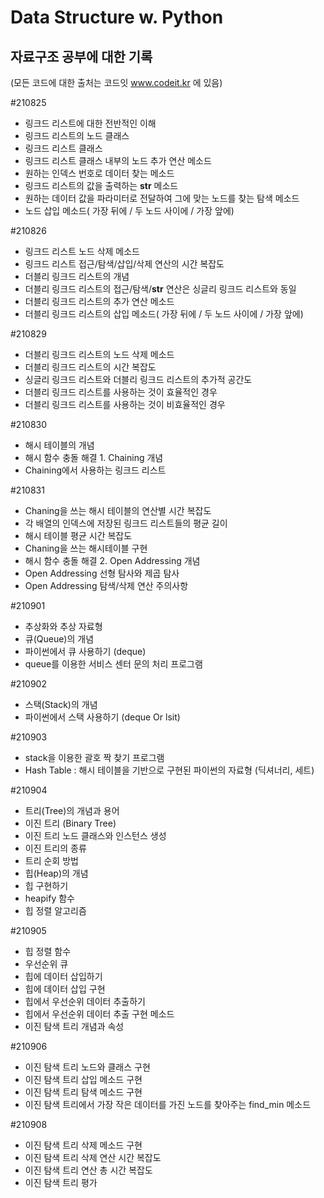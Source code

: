 

# Data Structure w. Python
## 자료구조 공부에 대한 기록
(모든 코드에 대한 출처는 코드잇 www.codeit.kr 에 있음)



#210825
- 링크드 리스트에 대한 전반적인 이해
- 링크드 리스트의 노드 클래스
- 링크드 리스트 클래스
- 링크드 리스트 클래스 내부의 노드 추가 연산 메소드
- 원하는 인덱스 번호로 데이터 찾는 메소드
- 링크드 리스트의 값을 출력하는 __str__ 메소드
- 원하는 데이터 값을 파라미터로 전달하여 그에 맞는 노드를 찾는 탐색 메소드
- 노드 삽입 메소드( 가장 뒤에 / 두 노드 사이에 / 가장 앞에)


#210826
- 링크드 리스트 노드 삭제 메소드
- 링크드 리스트 접근/탐색/삽입/삭제 연산의 시간 복잡도
- 더블리 링크드 리스트의 개념
- 더블리 링크드 리스트의 접근/탐색/__str__ 연산은 싱글리 링크드 리스트와 동일
- 더블리 링크드 리스트의 추가 연산 메소드
- 더블리 링크드 리스트의 삽입 메소드( 가장 뒤에 / 두 노드 사이에 / 가장 앞에)


#210829
- 더블리 링크드 리스트의 노드 삭제 메소드
- 더블리 링크드 리스트의 시간 복잡도
- 싱글리 링크드 리스트와 더블리 링크드 리스트의 추가적 공간도
- 더블리 링크드 리스트를 사용하는 것이 효율적인 경우
- 더블리 링크드 리스트를 사용하는 것이 비효율적인 경우


#210830
- 해시 테이블의 개념
- 해시 함수 충돌 해결 1. Chaining 개념
- Chaining에서 사용하는 링크드 리스트


#210831
- Chaning을 쓰는 해시 테이블의 연산별 시간 복잡도
- 각 배열의 인덱스에 저장된 링크드 리스트들의 평균 길이
- 해시 테이블 평균 시간 복잡도
- Chaning을 쓰는 해시테이블 구현
- 해시 함수 충돌 해결 2. Open Addressing 개념
- Open Addressing 선형 탐사와 제곱 탐사
- Open Addressing 탐색/삭제 연산 주의사항


#210901
- 추상화와 추상 자료형
- 큐(Queue)의 개념
- 파이썬에서 큐 사용하기 (deque)
- queue를 이용한 서비스 센터 문의 처리 프로그램


#210902
- 스택(Stack)의 개념
- 파이썬에서 스택 사용하기 (deque Or lsit)


#210903
- stack을 이용한 괄호 짝 찾기 프로그램
- Hash Table : 해시 테이블을 기반으로 구현된 파이썬의 자료형 (딕셔너리, 세트)


#210904
- 트리(Tree)의 개념과 용어
- 이진 트리 (Binary Tree)
- 이진 트리 노드 클래스와 인스턴스 생성
- 이진 트리의 종류
- 트리 순회 방법
- 힙(Heap)의 개념
- 힙 구현하기
- heapify 함수
- 힙 정렬 알고리즘


#210905
- 힙 정렬 함수
- 우선순위 큐
- 힙에 데이터 삽입하기
- 힙에 데이터 삽입 구현
- 힙에서 우선순위 데이터 추출하기
- 힙에서 우선순위 데이터 추출 구현 메소드
- 이진 탐색 트리 개념과 속성


#210906
- 이진 탐색 트리 노드와 클래스 구현
- 이진 탐색 트리 삽입 메소드 구현
- 이진 탐색 트리 탐색 메소드 구현
- 이진 탐색 트리에서 가장 작은 데이터를 가진 노드를 찾아주는 find_min 메소드



#210908
- 이진 탐색 트리 삭제 메소드 구현
- 이진 탐색 트리 삭제 연산 시간 복잡도
- 이진 탐색 트리 연산 총 시간 복잡도
- 이진 탐색 트리 평가





